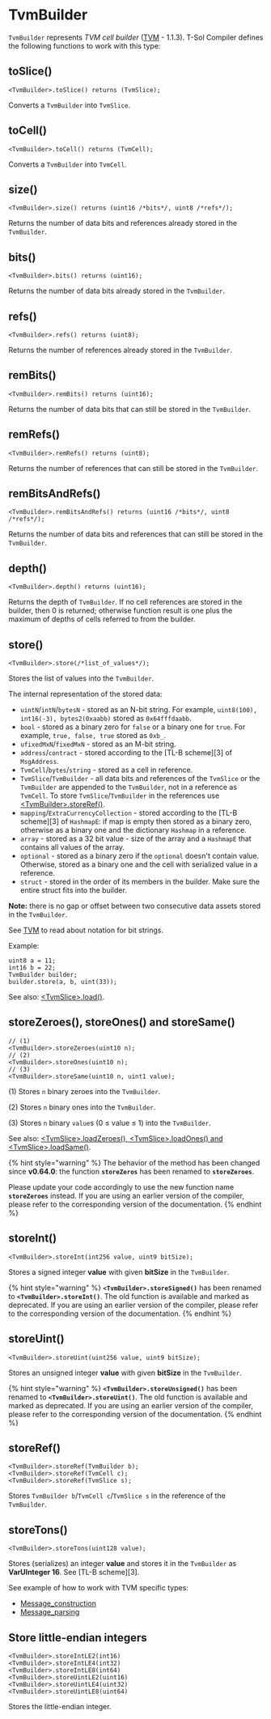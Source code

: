 # TvmBuilder

`TvmBuilder` represents _TVM cell builder_ ([TVM](https://broxus.gitbook.io/threaded-virtual-machine/) - 1.1.3). T-Sol Compiler defines the following functions to work with this type:

## toSlice()

```solidity
<TvmBuilder>.toSlice() returns (TvmSlice);
```

Converts a `TvmBuilder` into `TvmSlice`.

## toCell()

```solidity
<TvmBuilder>.toCell() returns (TvmCell);
```

Converts a `TvmBuilder` into `TvmCell`.

## size()

```solidity
<TvmBuilder>.size() returns (uint16 /*bits*/, uint8 /*refs*/);
```

Returns the number of data bits and references already stored in the `TvmBuilder`.

## bits()

```solidity
<TvmBuilder>.bits() returns (uint16);
```

Returns the number of data bits already stored in the `TvmBuilder`.

## refs()

```solidity
<TvmBuilder>.refs() returns (uint8);
```

Returns the number of references already stored in the `TvmBuilder`.

## remBits()

```solidity
<TvmBuilder>.remBits() returns (uint16);
```

Returns the number of data bits that can still be stored in the `TvmBuilder`.

## remRefs()

```solidity
<TvmBuilder>.remRefs() returns (uint8);
```

Returns the number of references that can still be stored in the `TvmBuilder`.

## remBitsAndRefs()

```solidity
<TvmBuilder>.remBitsAndRefs() returns (uint16 /*bits*/, uint8 /*refs*/);
```

Returns the number of data bits and references that can still be stored in the `TvmBuilder`.

## depth()

```solidity
<TvmBuilder>.depth() returns (uint16);
```

Returns the depth of `TvmBuilder`. If no cell references are stored in the builder, then 0 is returned; otherwise function result is one plus the maximum of depths of cells referred to from the builder.

## store()

```solidity
<TvmBuilder>.store(/*list_of_values*/);
```

Stores the list of values into the `TvmBuilder`.

The internal representation of the stored data:

* `uintN`/`intN`/`bytesN` - stored as an N-bit string. For example, `uint8(100), int16(-3), bytes2(0xaabb)` stored as `0x64fffdaabb`.
* `bool` - stored as a binary zero for `false` or a binary one for `true`. For example, `true, false, true` stored as `0xb_`.
* `ufixedMxN`/`fixedMxN` - stored as an M-bit string.
* `address`/`contract` - stored according to the \[TL-B scheme]\[3] of `MsgAddress`.
* `TvmCell`/`bytes`/`string` - stored as a cell in reference.
* `TvmSlice`/`TvmBuilder` - all data bits and references of the `TvmSlice` or the `TvmBuilder` are appended to the `TvmBuilder`, not in a reference as `TvmCell`. To store `TvmSlice`/`TvmBuilder` in the references use [\<TvmBuilder>.storeRef()](tvmbuilder.md#tvmbuilderstoreref).
* `mapping`/`ExtraCurrencyCollection` - stored according to the \[TL-B scheme]\[3] of `HashmapE`: if map is empty then stored as a binary zero, otherwise as a binary one and the dictionary `Hashmap` in a reference.
* `array` - stored as a 32 bit value - size of the array and a `HashmapE` that contains all values of the array.
* `optional` - stored as a binary zero if the `optional` doesn't contain value. Otherwise, stored as a binary one and the cell with serialized value in a reference.
* `struct` - stored in the order of its members in the builder. Make sure the entire struct fits into the builder.

**Note:** there is no gap or offset between two consecutive data assets stored in the `TvmBuilder`.

See [TVM](https://broxus.gitbook.io/threaded-virtual-machine/) to read about notation for bit strings.

Example:

```solidity
uint8 a = 11;
int16 b = 22;
TvmBuilder builder;
builder.store(a, b, uint(33));
```

See also: [\<TvmSlice>.load()](tvmbuilder.md#tvmsliceload).

## storeZeroes(), storeOnes() and storeSame()

```solidity
// (1)
<TvmBuilder>.storeZeroes(uint10 n);
// (2)
<TvmBuilder>.storeOnes(uint10 n);
// (3)
<TvmBuilder>.storeSame(uint10 n, uint1 value);
```

(1) Stores `n` binary zeroes into the `TvmBuilder`.

(2) Stores `n` binary ones into the `TvmBuilder`.

(3) Stores `n` binary `value`s (0 ≤ value ≤ 1) into the `TvmBuilder`.

See also: [\<TvmSlice>.loadZeroes(), \<TvmSlice>.loadOnes() and \<TvmSlice>.loadSame()](tvmbuilder.md#tvmsliceloadzeroes-tvmsliceloadones-and-tvmsliceloadsame).

{% hint style="warning" %}
The behavior of the method has been changed since **v0.64.0**: the function **`storeZeros`** has been renamed to **`storeZeroes`**.

Please update your code accordingly to use the new function name **`storeZeroes`** instead. If you are using an earlier version of the compiler, please refer to the corresponding version of the documentation.
{% endhint %}

## storeInt()

```solidity
<TvmBuilder>.storeInt(int256 value, uint9 bitSize);
```

Stores a signed integer **value** with given **bitSize** in the `TvmBuilder`.

{% hint style="warning" %}
**`<TvmBuilder>.storeSigned()`** has been renamed to **`<TvmBuilder>.storeInt()`**. The old function is available and marked as deprecated. If you are using an earlier version of the compiler, please refer to the corresponding version of the documentation.
{% endhint %}

## storeUint()

```solidity
<TvmBuilder>.storeUint(uint256 value, uint9 bitSize);
```

Stores an unsigned integer **value** with given **bitSize** in the `TvmBuilder`.

{% hint style="warning" %}
**`<TvmBuilder>.storeUnsigned()`** has been renamed to **`<TvmBuilder>.storeUint()`**. The old function is available and marked as deprecated. If you are using an earlier version of the compiler, please refer to the corresponding version of the documentation.
{% endhint %}

## storeRef()

```solidity
<TvmBuilder>.storeRef(TvmBuilder b);
<TvmBuilder>.storeRef(TvmCell c);
<TvmBuilder>.storeRef(TvmSlice s);
```

Stores `TvmBuilder b`/`TvmCell c`/`TvmSlice s` in the reference of the `TvmBuilder`.

## storeTons()

```solidity
<TvmBuilder>.storeTons(uint128 value);
```

Stores (serializes) an integer **value** and stores it in the `TvmBuilder` as **VarUInteger 16**. See \[TL-B scheme]\[3].

See example of how to work with TVM specific types:

* [Message\_construction](https://github.com/tonlabs/samples/blob/master/solidity/15\_MessageSender.sol)
* [Message\_parsing](https://github.com/tonlabs/samples/blob/master/solidity/15\_MessageReceiver.sol)

## Store little-endian integers

```solidity
<TvmBuilder>.storeIntLE2(int16)
<TvmBuilder>.storeIntLE4(int32)
<TvmBuilder>.storeIntLE8(int64)
<TvmBuilder>.storeUintLE2(uint16)
<TvmBuilder>.storeUintLE4(uint32)
<TvmBuilder>.storeUintLE8(uint64)
```

Stores the little-endian integer.
